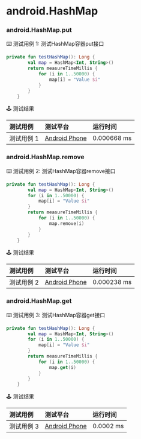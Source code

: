# android.HashMap
### android.HashMap.put

:keyboard: 测试用例 1: 测试HashMap容器put接口

```kotlin
private fun testHashMap(): Long {
        val map = HashMap<Int, String>()
        return measureTimeMillis {
            for (i in 1..50000) {
                map[i] = "Value $i"
            }
        }
    }
```

:joystick: 测试结果

| 测试用例   | 测试平台           | 运行时间        |
|:-------|:---------------|:------------|
| 测试用例 1 | [Android Phone] | 0.000668 ms |


### android.HashMap.remove

:keyboard: 测试用例 2: 测试HashMap容器remove接口 

```kotlin
private fun testHashMap(): Long {
        val map = HashMap<Int, String>()
        for (i in 1..50000) {
            map[i] = "Value $i"
        }
        return measureTimeMillis {
            for (i in 1..50000) {
                map.remove(i)
            }
        }
    }

```
:joystick: 测试结果

| 测试用例   | 测试平台           | 运行时间        |
|:-------|:---------------|:------------|
| 测试用例 2 | [Android Phone] | 0.000238 ms |

### android.HashMap.get

:keyboard: 测试用例 3: 测试HashMap容器get接口 

```kotlin
private fun testHashMap(): Long {
        val map = HashMap<Int, String>()
        for (i in 1..50000) {
            map[i] = "Value $i"
        }
        return measureTimeMillis {
            for (i in 1..50000) {
                map.get(i)
            }
        }
    }
```
:joystick: 测试结果

| 测试用例   | 测试平台           | 运行时间        |
|:-------|:---------------|:------------|
| 测试用例 3 | [Android Phone] | 0.0002 ms |


[Android Phone]: ../../../device/#android-phone